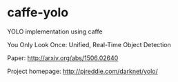 # caffe-yolo
YOLO implementation using caffe

You Only Look Once: Unified, Real-Time Object Detection

Paper:
http://arxiv.org/abs/1506.02640

Project homepage:
http://pjreddie.com/darknet/yolo/
